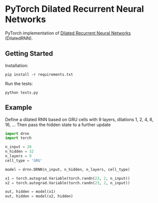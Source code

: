 # PyTorch Dilated Recurrent Neural Networks

PyTorch implementation of  [Dilated Recurrent Neural Networks](https://arxiv.org/abs/1710.02224) (DilatedRNN).

## Getting Started

Installation:
```
pip install -r requirements.txt
```

Run the tests:
```
python tests.py
```

## Example

Define a dilated RNN based on GRU cells with 9 layers, dilations 1, 2, 4, 8, 16, ...
Then pass the hidden state to a further update
```python
import drnn
import torch

n_input = 20
n_hidden = 32
n_layers = 9
cell_type = 'GRU'

model = drnn.DRNN(n_input, n_hidden, n_layers, cell_type)

x1 = torch.autograd.Variable(torch.randn(23, 2, n_input))
x2 = torch.autograd.Variable(torch.randn(23, 2, n_input))

out, hidden = model(x1)
out, hidden = model(x2, hidden)
```
